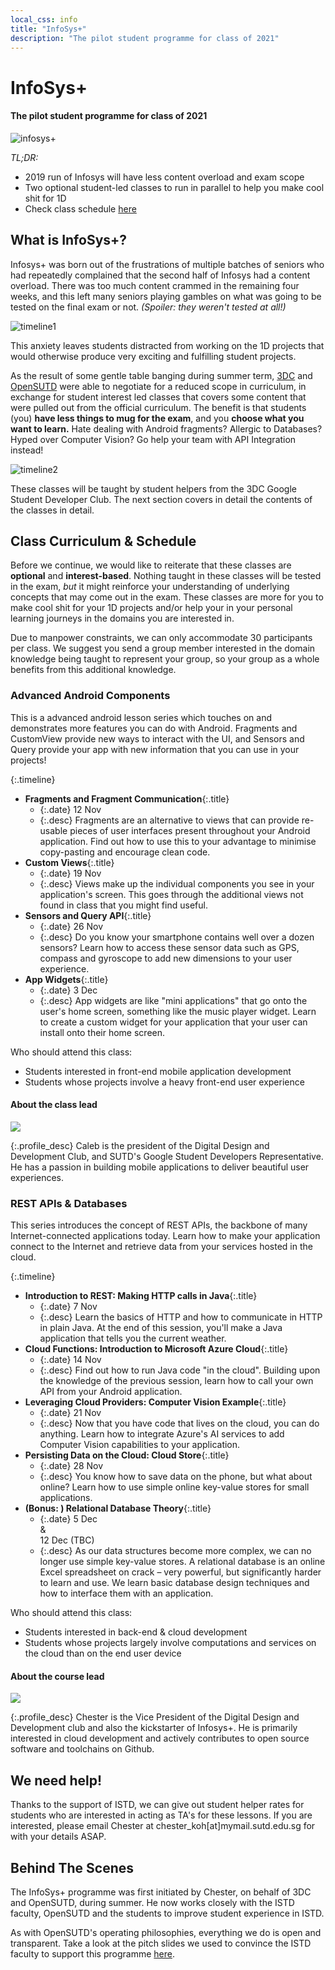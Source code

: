 ```yaml
---
local_css: info
title: "InfoSys+"
description: "The pilot student programme for class of 2021"
---
```

# InfoSys+
#### The pilot student programme for class of 2021

![infosys+](img/infosys+.png)

*TL;DR:*
- 2019 run of Infosys will have less content overload and exam scope
- Two optional student-led classes to run in parallel to help you make cool shit for 1D
- Check class schedule [here](#class-curriculum--schedule)

## What is InfoSys+?

Infosys+ was born out of the frustrations of multiple batches of seniors who had repeatedly complained that the second half of Infosys had a content overload. There was too much content crammed in the remaining four weeks, and this left many seniors playing gambles on what was going to be tested on the final exam or not. _(Spoiler: they weren't tested at all!)_

![timeline1](img/timeline1.png)

This anxiety leaves students distracted from working on the 1D projects that would otherwise produce very exciting and fulfilling student projects.

As the result of some gentle table banging during summer term, [3DC](https://sites.google.com/view/digitaldevs/home) and [OpenSUTD](https://opensutd.org) were able to negotiate for a reduced scope in curriculum, in exchange for student interest led classes that covers some content that were pulled out from the official curriculum. The benefit is that students (you) **have less things to mug for the exam**, and you **choose what you want to learn.** Hate dealing with Android fragments? Allergic to Databases? Hyped over Computer Vision? Go help your team with API Integration instead!

![timeline2](img/timeline2.png)

These classes will be taught by student helpers from the 3DC Google Student Developer Club. The next section covers in detail the contents of the classes in detail.

## Class Curriculum & Schedule

Before we continue, we would like to reiterate that these classes are **optional** and **interest-based**. Nothing taught in these classes will be tested in the exam, _but_ it might reinforce your understanding of underlying concepts that may come out in the exam. These classes are more for you to make cool shit for your 1D projects and/or help your in your personal learning journeys in the domains you are interested in.

Due to manpower constraints, we can only accommodate 30 participants per class. We suggest you send a group member interested in the domain knowledge being taught to represent your group, so your group as a whole benefits from this additional knowledge.

### Advanced Android Components
This is a advanced android lesson series which touches on and demonstrates more features you can do with Android.
Fragments and CustomView provide new ways to interact with the UI, and Sensors and Query provide your app with new information that you can use in your projects!

{:.timeline}
- __Fragments and Fragment Communication__{:.title}
  - {:.date} 12 Nov
  - {:.desc} Fragments are an alternative to views that can provide re-usable pieces of user interfaces present throughout your Android application. Find out how to use this to your advantage to minimise copy-pasting and encourage clean code.
- __Custom Views__{:.title}
  - {:.date} 19 Nov
  - {:.desc} Views make up the individual components you see in your application's screen. This goes through the additional views not found in class that you might find useful.
- __Sensors and Query API__{:.title}
  - {:.date} 26 Nov
  - {:.desc} Do you know your smartphone contains well over a dozen sensors? Learn how to access these sensor data such as GPS, compass and gyroscope to add new dimensions to your user experience.
- __App Widgets__{:.title}
  - {:.date} 3 Dec
  - {:.desc} App widgets are like "mini applications" that go onto the user's home screen, something like the music player widget. Learn to create a custom widget for your application that your user can install onto their home screen.

Who should attend this class:
- Students interested in front-end mobile application development
- Students whose projects involve a heavy front-end user experience

#### About the class lead
<div class="profile_img_container"><img class="profile_img" src="img/caleb.jpg"></div>

{:.profile_desc}
Caleb is the president of the Digital Design and Development Club, and SUTD's Google Student Developers Representative. He has a passion in building mobile applications to deliver beautiful user experiences.


### REST APIs & Databases
This series introduces the concept of REST APIs, the backbone of many Internet-connected applications today. Learn how to make your application connect to the Internet and retrieve data from your services hosted in the cloud.

{:.timeline}
- __Introduction to REST: Making HTTP calls in Java__{:.title}
  - {:.date} 7 Nov
  - {:.desc} Learn the basics of HTTP and how to communicate in HTTP in plain Java. At the end of this session, you'll make a Java application that tells you the current weather.
- __Cloud Functions: Introduction to Microsoft Azure Cloud__{:.title}
  - {:.date} 14 Nov
  - {:.desc} Find out how to run Java code "in the cloud". Building upon the knowledge of the previous session, learn how to call your own API from your Android application.
- __Leveraging Cloud Providers: Computer Vision Example__{:.title}
  - {:.date} 21 Nov
  - {:.desc} Now that you have code that lives on the cloud, you can do anything. Learn how to integrate Azure's AI services to add Computer Vision capabilities to your application.
- __Persisting Data on the Cloud: Cloud Store__{:.title}
  - {:.date} 28 Nov
  - {:.desc} You know how to save data on the phone, but what about online? Learn how to use simple online key-value stores for small applications.
- __(Bonus: ) Relational Database Theory__{:.title}
  - {:.date} 5 Dec <br> & <br> 12 Dec (TBC)
  - {:.desc} As our data structures become more complex, we can no longer use simple key-value stores. A relational database is an online Excel spreadsheet on crack – very powerful, but significantly harder to learn and use. We learn basic database design techniques and how to interface them with an application.

Who should attend this class:
  - Students interested in back-end & cloud development
  - Students whose projects largely involve computations and services on the cloud than on the end user device

#### About the course lead
<div class="profile_img_container"><img class="profile_img" src="img/chester.jpg"></div>

{:.profile_desc}
Chester is the Vice President of the Digital Design and Development club and also the kickstarter of Infosys+. He is primarily interested in cloud development and actively contributes to open source software and toolchains on Github.

## We need help!
Thanks to the support of ISTD, we can give out student helper rates for students who are interested in acting as TA's for these lessons. If you are interested, please email Chester at chester_koh[at]mymail.sutd.edu.sg for with your details ASAP.

## Behind The Scenes
The InfoSys+ programme was first initiated by Chester, on behalf of 3DC and OpenSUTD, during summer. He now works closely with the ISTD faculty, OpenSUTD and the students to improve student experience in ISTD.

As with OpenSUTD's operating philosophies, everything we do is open and transparent. Take a look at the pitch slides we used to convince the ISTD faculty to support this programme [here](https://sutdapac-my.sharepoint.com/:b:/g/personal/chester_koh_mymail_sutd_edu_sg/EX1ZzjwGb7BGiKljq31JlrUBkQbvrFYw5i3M8_MfmupTbA?e=0HPNcQ).
